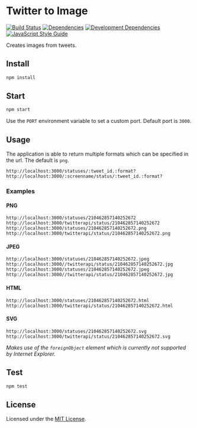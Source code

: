 # Twitter to Image
[![Build Status](https://img.shields.io/travis/fabsrc/twitter-to-image.svg?style=flat-square)](https://travis-ci.org/fabsrc/twitter-to-image)
[![Dependencies](https://img.shields.io/david/fabsrc/twitter-to-image.svg?style=flat-square)](https://david-dm.org/fabsrc/twitter-to-image)
[![Development Dependencies](https://img.shields.io/david/dev/fabsrc/twitter-to-image.svg?style=flat-square)](https://david-dm.org/fabsrc/twitter-to-image?type=dev)
[![JavaScript Style Guide](https://img.shields.io/badge/code%20style-standard-brightgreen.svg?style=flat-square)](http://standardjs.com/)



Creates images from tweets.

## Install

```bash
npm install
```

## Start

```bash
npm start
```

Use the `PORT` environment variable to set a custom port. Default port is `3000`.

## Usage

The application is able to return multiple formats which can be specified in the url. The default is `png`.

```
http://localhost:3000/statuses/:tweet_id.:format?
http://localhost:3000/:screenname/status/:tweet_id.:format?
```

### Examples

#### PNG

```
http://localhost:3000/statuses/210462857140252672
http://localhost:3000/twitterapi/status/210462857140252672
http://localhost:3000/statuses/210462857140252672.png
http://localhost:3000/twitterapi/status/210462857140252672.png
```

#### JPEG

```
http://localhost:3000/statuses/210462857140252672.jpeg
http://localhost:3000//twitterapi/status/210462857140252672.jpg
http://localhost:3000/statuses/210462857140252672.jpeg
http://localhost:3000//twitterapi/status/210462857140252672.jpg
```

#### HTML

```
http://localhost:3000/statuses/210462857140252672.html
http://localhost:3000/twitterapi/status/210462857140252672.html
```

#### SVG

```
http://localhost:3000/statuses/210462857140252672.svg
http://localhost:3000/twitterapi/status/210462857140252672.svg
```

*Makes use of the `foreignObject` element which is currently not supported by Internet Explorer.*


## Test

```bash
npm test
```

## License

Licensed under the [MIT License](http://opensource.org/licenses/mit-license.php).